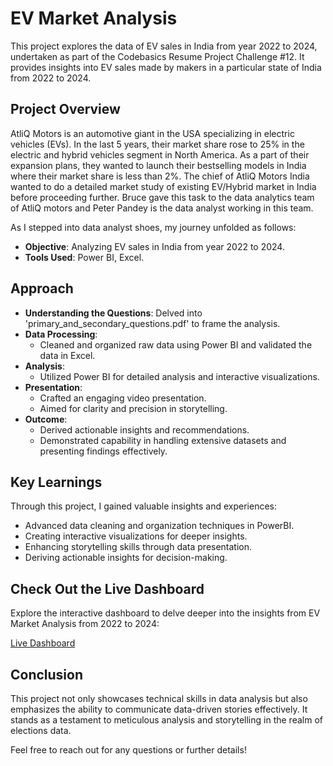 # EV Market Analysis

This project explores the data of EV sales in India from year 2022 to 2024, undertaken as part of the Codebasics Resume Project Challenge #12. It provides insights into EV sales made by makers in a particular state of India from 2022 to 2024. 

## Project Overview

AtliQ Motors is an automotive giant in the USA specializing in electric vehicles (EVs). In the last 5 years, their market share rose to 25% in the electric and hybrid vehicles segment in North America. As a part of their expansion plans, they wanted to launch their bestselling models in India where their market share is less than 2%. The chief of AtliQ Motors India wanted to do a detailed market study of existing EV/Hybrid market in India before proceeding further. Bruce gave this task to the data analytics team of AtliQ motors and Peter Pandey is the data analyst working in this team.

As I stepped into data analyst shoes, my journey unfolded as follows:

- **Objective**: Analyzing EV sales in India from year 2022 to 2024.
- **Tools Used**: Power BI, Excel.
  
## Approach

- **Understanding the Questions**: Delved into 'primary_and_secondary_questions.pdf' to frame the analysis.
- **Data Processing**:
  - Cleaned and organized raw data using Power BI and validated the data in Excel.
- **Analysis**:
  - Utilized Power BI for detailed analysis and interactive visualizations.
- **Presentation**:
  - Crafted an engaging video presentation.
  - Aimed for clarity and precision in storytelling.
- **Outcome**:
  - Derived actionable insights and recommendations.
  - Demonstrated capability in handling extensive datasets and presenting findings effectively.

## Key Learnings

Through this project, I gained valuable insights and experiences:

- Advanced data cleaning and organization techniques in PowerBI.
- Creating interactive visualizations for deeper insights.
- Enhancing storytelling skills through data presentation.
- Deriving actionable insights for decision-making.

## Check Out the Live Dashboard

Explore the interactive dashboard to delve deeper into the insights from EV Market Analysis from 2022 to 2024:

[Live Dashboard](https://app.powerbi.com/view?r=eyJrIjoiZTAzMjFhZjQtNjVmYi00YzRjLThiMzQtMWJiY2MwNzk5YjA3IiwidCI6ImM2ZTU0OWIzLTVmNDUtNDAzMi1hYWU5LWQ0MjQ0ZGM1YjJjNCJ9)

## Conclusion

This project not only showcases technical skills in data analysis but also emphasizes the ability to communicate data-driven stories effectively. It stands as a testament to meticulous analysis and storytelling in the realm of elections data.

Feel free to reach out for any questions or further details!
